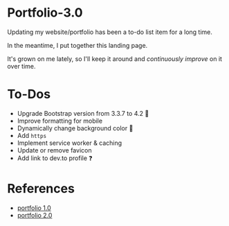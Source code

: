 # Portfolio-3.0

Updating my website/portfolio has been a to-do list item for a long time.

In the meantime, I put together this landing page.

It's grown on me lately, so I'll keep it around and _continuously improve_ on it over time.

# To-Dos

- Upgrade Bootstrap version from 3.3.7 to 4.2 :ghost:
- Improve formatting for mobile
- Dynamically change background color 🤔
- Add `https`
- Implement service worker & caching
- Update or remove favicon
- Add link to dev.to profile :question:

# References

* [portfolio 1.0](https://github.com/scrabill/scrabill.github.io)
* [portfolio 2.0](https://github.com/scrabill/portfolio-2.0)
